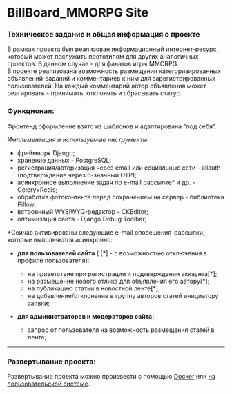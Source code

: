 ﻿

# BillBoard_MMORPG Site  
### Техническое задание и общая информация о проекте  
В рамках проекта был реализован информационный интернет-ресурс, который может послужить прототипом для других аналогичных проектов. В данном случае  - для фанатов игры MMORPG.    
В проекте реализована возможность размещения категоризированных объявлений-заданий и комментариев к ним для зарегистрированных пользователей. На каждый комментарий автор объявления может реагировать - принимать, отклонять и сбрасывать статус.  

### Функционал: 
Фронтенд оформление взято из шаблонов и адаптирована "под себя".

*Имплементация и используемые инструменты:*
- фреймворк Django;  
- хранение данных - PostgreSQL;  
- регистрация/авторизация через email или социальные сети - allauth (подтверждение через 6-значный OTP);  
- асинхронное выполнение задач по e-mail рассылке* и др. - Celery+Redis; 
- обработка фотоконтента перед сохранением на сервер - библиотека Pillow;
- встроенный WYSIWYG-редактор - CKEditor;
- оптимизация сайта - Django Debug Toolbar;

*Сейчас активированы следующие e-mail оповещения-рассылки, которые выполняются асинхронно:  
  
 - **для пользователей сайта** ( [*] - с возможностью отключения в профиле пользователя):  
   - на приветствие при регистрации и подтверждении аккаунта[*];  
   - на размещение нового отлика для объявления его автору[*];  
   - на публикацию статьи в новостной ленте[*];  
   - на добавление/отклонение в группу авторов статей инициатору заявки;  
    
 - **для администраторов и модераторов сайта:**  
    - запрос от пользователя на возможность размещения статей в ленте;  

***  
### Развертывание проекта:  
  Развертывание проекта можно произвести с помощью [Docker](https://github.com/TimurSuvorov/BillBoard_mmorpg/blob/master/README_BillBoard_Docker.md) или [на пользовательской системе](https://github.com/TimurSuvorov/BillBoard_mmorpg/blob/master/README_BillBoard_UserSystem.md).
 
